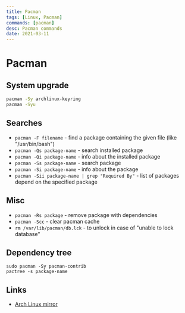 ```yaml
---
title: Pacman
tags: [Linux, Pacman]
commands: [pacman]
desc: Pacman commands
date: 2021-03-11
---
```


# Pacman

## System upgrade

```bash
pacman -Sy archlinux-keyring
pacman -Syu
```

## Searches

- `pacman -F filename` - find a package containing the given file (like "/usr/bin/bash")
- `pacman -Qs package-name` - search installed package
- `pacman -Qi package-name` - info about the installed package
- `pacman -Ss package-name` - search package
- `pacman -Si package-name` - info about the package
- `pacman -Sii package-name | grep "Required By"` - list of packages depend on the specified package

## Misc

- `pacman -Rs package` - remove package with dependencies
- `pacman -Scc` - clear pacman cache
- `rm /var/lib/pacman/db.lck` - to unlock in case of "unable to lock database"

## Dependency tree

```shell
sudo pacman -Sy pacman-contrib
pactree -s package-name
```

## Links

- [Arch Linux mirror](/arch-linux-mirror)
